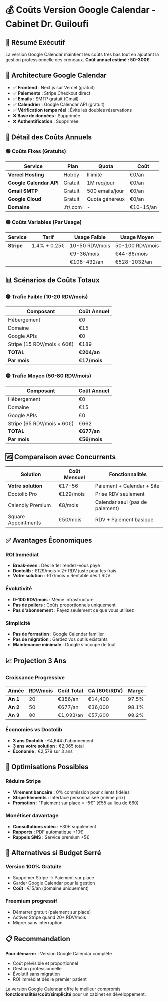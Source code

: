 # 💰 Coûts Version Google Calendar - Cabinet Dr. Guiloufi

## 🎯 Résumé Exécutif

La version Google Calendar maintient les coûts très bas tout en ajoutant la gestion professionnelle des créneaux. **Coût annuel estimé : 50-300€**.

## 🔧 Architecture Google Calendar

- ✅ **Frontend** : Next.js sur Vercel (gratuit)
- ✅ **Paiements** : Stripe Checkout direct
- ✅ **Emails** : SMTP gratuit (Gmail)
- ✅ **Calendrier** : Google Calendar API (gratuit)
- ✅ **Vérification temps réel** : Évite les doubles réservations
- ❌ **Base de données** : Supprimée
- ❌ **Authentification** : Supprimée

## 💸 Détail des Coûts Annuels

### 🟢 Coûts Fixes (Gratuits)

| Service | Plan | Quota | Coût |
|---------|------|-------|------|
| **Vercel Hosting** | Hobby | Illimité | €0/an |
| **Google Calendar API** | Gratuit | 1M req/jour | €0/an |
| **Gmail SMTP** | Gratuit | 500 emails/jour | €0/an |
| **Google Cloud** | Gratuit | Quota généreux | €0/an |
| **Domaine** | .fr/.com | - | €10-15/an |

### 🟡 Coûts Variables (Par Usage)

| Service | Tarif | Usage Faible | Usage Moyen | 
|---------|-------|-------------|-------------|
| **Stripe** | 1.4% + 0.25€ | 10-50 RDV/mois | 50-100 RDV/mois |
| | | €9-36/mois | €44-86/mois |
| | | €108-432/an | €528-1032/an |

## 📊 Scénarios de Coûts Totaux

### 🟢 **Trafic Faible** (10-20 RDV/mois)
| Composant | Coût Annuel |
|-----------|-------------|
| Hébergement | €0 |
| Domaine | €15 |
| Google APIs | €0 |
| Stripe (15 RDV/mois × 60€) | €189 |
| **TOTAL** | **€204/an** |
| **Par mois** | **€17/mois** |

### 🟡 **Trafic Moyen** (50-80 RDV/mois)
| Composant | Coût Annuel |
|-----------|-------------|
| Hébergement | €0 |
| Domaine | €15 |
| Google APIs | €0 |
| Stripe (65 RDV/mois × 60€) | €662 |
| **TOTAL** | **€677/an** |
| **Par mois** | **€56/mois** |

## 🆚 Comparaison avec Concurrents

| Solution | Coût Mensuel | Fonctionnalités |
|----------|-------------|-----------------|
| **Votre solution** | €17-56 | Paiement + Calendar + Site |
| Doctolib Pro | €129/mois | Prise RDV seulement |
| Calendly Premium | €8/mois | Calendar seul (pas de paiement) |
| Square Appointments | €50/mois | RDV + Paiement basique |

## ✅ Avantages Économiques

### **ROI Immédiat**
- **Break-even** : Dès le 1er rendez-vous payé
- **Doctolib** : €129/mois = 2+ RDV juste pour les frais
- **Votre solution** : €17/mois = Rentable dès 1 RDV

### **Évolutivité**
- **0-100 RDV/mois** : Même infrastructure
- **Pas de paliers** : Coûts proportionnels uniquement
- **Pas d'abonnement** : Payez seulement ce que vous utilisez

### **Simplicité**
- **Pas de formation** : Google Calendar familier
- **Pas de migration** : Gardez vos outils existants
- **Maintenance minimale** : Google s'occupe de tout

## 📈 Projection 3 Ans

### Croissance Progressive
| Année | RDV/mois | Coût Total | CA (60€/RDV) | Marge |
|-------|----------|------------|--------------|-------|
| **An 1** | 20 | €356/an | €14,400 | 97.5% |
| **An 2** | 50 | €677/an | €36,000 | 98.1% |
| **An 3** | 80 | €1,032/an | €57,600 | 98.2% |

### **Économies vs Doctolib**
- **3 ans Doctolib** : €4,644 d'abonnement
- **3 ans votre solution** : €2,065 total
- **Économie** : €2,579 sur 3 ans

## 🚀 Optimisations Possibles

### **Réduire Stripe**
- **Virement bancaire** : 0% commission pour clients fidèles
- **Stripe Elements** : Interface personnalisée (même prix)
- **Promotion** : "Paiement sur place = -5€" (€55 au lieu de €60)

### **Monétiser davantage**
- **Consultations vidéo** : +30€ supplement
- **Rapports** : PDF automatique +10€
- **Rappels SMS** : Service premium +5€

## 🔧 Alternatives si Budget Serré

### **Version 100% Gratuite**
- Supprimer Stripe → Paiement sur place
- Garder Google Calendar pour la gestion
- **Coût** : €15/an (domaine uniquement)

### **Freemium progressif**
- Démarrer gratuit (paiement sur place)
- Activer Stripe quand 20+ RDV/mois
- Migrer sans interruption

## 📋 Recommandation

**Pour démarrer** : Version Google Calendar complète
- Coût prévisible et proportionnel
- Gestion professionnelle
- Évolutif sans migration
- ROI immédiat dès le premier patient

La version Google Calendar offre le meilleur compromis **fonctionnalités/coût/simplicité** pour un cabinet en développement.
